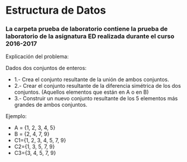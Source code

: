 # Estructura de Datos

### La carpeta prueba de laboratorio contiene la prueba de laboratorio de la asignatura ED realizada durante el curso 2016-2017

Explicación del problema:

Dados dos conjuntos de enteros:
- 1.- Crea el conjunto resultante de la unión de ambos conjuntos.
- 2.- Crear el conjunto resultante de la diferencia simétrica de los dos conjuntos. (Aquellos elementos que están en A o en B)
- 3.- Construir un nuevo conjunto resultante de los 5 elementos más grandes de ambos conjuntos.

Ejemplo:
- A = {1, 2, 3, 4, 5}
- B = {2, 4, 7, 9}
- C1={1, 2, 3, 4, 5, 7, 9}
- C2={1, 3, 5, 7, 9}
- C3={3, 4, 5, 7, 9}
